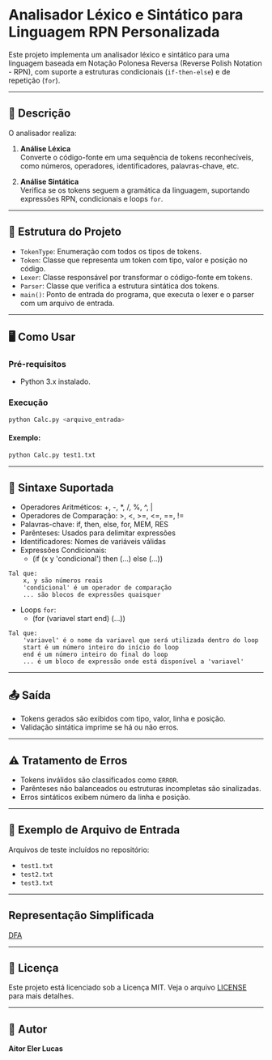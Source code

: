 # Analisador Léxico e Sintático para Linguagem RPN Personalizada

Este projeto implementa um analisador léxico e sintático para uma linguagem baseada em Notação Polonesa Reversa (Reverse Polish Notation - RPN), com suporte a estruturas condicionais (`if-then-else`) e de repetição (`for`). 

---

## 📜 Descrição

O analisador realiza:

1. **Análise Léxica**  
   Converte o código-fonte em uma sequência de tokens reconhecíveis, como números, operadores, identificadores, palavras-chave, etc.

2. **Análise Sintática**  
   Verifica se os tokens seguem a gramática da linguagem, suportando expressões RPN, condicionais e loops `for`.

---

## 🧱 Estrutura do Projeto

- `TokenType`: Enumeração com todos os tipos de tokens.
- `Token`: Classe que representa um token com tipo, valor e posição no código.
- `Lexer`: Classe responsável por transformar o código-fonte em tokens.
- `Parser`: Classe que verifica a estrutura sintática dos tokens.
- `main()`: Ponto de entrada do programa, que executa o lexer e o parser com um arquivo de entrada.

---

## 🖥️ Como Usar

### Pré-requisitos

- Python 3.x instalado.

### Execução

```bash
python Calc.py <arquivo_entrada>
```

#### Exemplo: 

```bash
python Calc.py test1.txt
```

---

## 📘 Sintaxe Suportada

- Operadores Aritméticos: +, -, *, /, %, ^, |
- Operadores de Comparação: >, <, >=, <=, ==, !=
- Palavras-chave: if, then, else, for, MEM, RES
- Parênteses: Usados para delimitar expressões
- Identificadores: Nomes de variáveis válidas
- Expressões Condicionais:
    - (if (x y 'condicional') then (...) else (...))

```
Tal que: 
    x, y são números reais
    'condicional' é um operador de comparação
    ... são blocos de expressões quaisquer
```

- Loops `for`:
    - (for (variavel start end) (...))
```
Tal que:
    'variavel' é o nome da variavel que será utilizada dentro do loop
    start é um número inteiro do início do loop
    end é um número inteiro do final do loop
    ... é um bloco de expressão onde está disponível a 'variavel'
```

---

## 📤 Saída

- Tokens gerados são exibidos com tipo, valor, linha e posição.
- Validação sintática imprime se há ou não erros.

---

## ⚠️ Tratamento de Erros

- Tokens inválidos são classificados como `ERROR`.
- Parênteses não balanceados ou estruturas incompletas são sinalizadas.
- Erros sintáticos exibem número da linha e posição.

---

## 📁 Exemplo de Arquivo de Entrada

Arquivos de teste incluídos no repositório:

- `test1.txt`
- `test2.txt`
- `test3.txt`
---

## Representação Simplificada

[DFA](https://automatonsimulator.com/#%7B%22type%22%3A%22DFA%22%2C%22dfa%22%3A%7B%22transitions%22%3A%7B%22start%22%3A%7B%220%22%3A%22s3%22%2C%221%22%3A%22s3%22%2C%22(%22%3A%22s0%22%2C%22)%22%3A%22s1%22%2C%22%2B%22%3A%22s2%22%2C%22%20%22%3A%22s4%22%2C%22a%22%3A%22s5%22%2C%22%3E%22%3A%22s6%22%7D%2C%22s3%22%3A%7B%220%22%3A%22s3%22%2C%221%22%3A%22s3%22%7D%2C%22s5%22%3A%7B%220%22%3A%22s5%22%2C%221%22%3A%22s5%22%2C%22a%22%3A%22s5%22%7D%2C%22s6%22%3A%7B%22%3D%22%3A%22s6%22%7D%7D%2C%22startState%22%3A%22start%22%2C%22acceptStates%22%3A%5B%22s0%22%2C%22s1%22%2C%22s2%22%2C%22s3%22%2C%22s4%22%2C%22s5%22%2C%22s6%22%5D%7D%2C%22states%22%3A%7B%22start%22%3A%7B%7D%2C%22s3%22%3A%7B%22isAccept%22%3Atrue%2C%22top%22%3A474%2C%22left%22%3A401%2C%22displayId%22%3A%22num%22%7D%2C%22s0%22%3A%7B%22isAccept%22%3Atrue%2C%22top%22%3A216%2C%22left%22%3A230%2C%22displayId%22%3A%22open_par%22%7D%2C%22s1%22%3A%7B%22isAccept%22%3Atrue%2C%22top%22%3A290%2C%22left%22%3A241%2C%22displayId%22%3A%22close_par%22%7D%2C%22s2%22%3A%7B%22isAccept%22%3Atrue%2C%22top%22%3A366%2C%22left%22%3A250%2C%22displayId%22%3A%22art_op%22%7D%2C%22s4%22%3A%7B%22isAccept%22%3Atrue%2C%22top%22%3A579%2C%22left%22%3A450%2C%22displayId%22%3A%22space%22%7D%2C%22s5%22%3A%7B%22isAccept%22%3Atrue%2C%22top%22%3A697%2C%22left%22%3A455%2C%22displayId%22%3A%22ident%22%7D%2C%22s6%22%3A%7B%22isAccept%22%3Atrue%2C%22top%22%3A842%2C%22left%22%3A346%2C%22displayId%22%3A%22com_op%22%7D%7D%2C%22transitions%22%3A%5B%7B%22stateA%22%3A%22start%22%2C%22label%22%3A%220%22%2C%22stateB%22%3A%22s3%22%7D%2C%7B%22stateA%22%3A%22start%22%2C%22label%22%3A%221%22%2C%22stateB%22%3A%22s3%22%7D%2C%7B%22stateA%22%3A%22start%22%2C%22label%22%3A%22(%22%2C%22stateB%22%3A%22s0%22%7D%2C%7B%22stateA%22%3A%22start%22%2C%22label%22%3A%22)%22%2C%22stateB%22%3A%22s1%22%7D%2C%7B%22stateA%22%3A%22start%22%2C%22label%22%3A%22%2B%22%2C%22stateB%22%3A%22s2%22%7D%2C%7B%22stateA%22%3A%22start%22%2C%22label%22%3A%22%20%22%2C%22stateB%22%3A%22s4%22%7D%2C%7B%22stateA%22%3A%22start%22%2C%22label%22%3A%22a%22%2C%22stateB%22%3A%22s5%22%7D%2C%7B%22stateA%22%3A%22start%22%2C%22label%22%3A%22%3E%22%2C%22stateB%22%3A%22s6%22%7D%2C%7B%22stateA%22%3A%22s3%22%2C%22label%22%3A%220%22%2C%22stateB%22%3A%22s3%22%7D%2C%7B%22stateA%22%3A%22s3%22%2C%22label%22%3A%221%22%2C%22stateB%22%3A%22s3%22%7D%2C%7B%22stateA%22%3A%22s5%22%2C%22label%22%3A%220%22%2C%22stateB%22%3A%22s5%22%7D%2C%7B%22stateA%22%3A%22s5%22%2C%22label%22%3A%221%22%2C%22stateB%22%3A%22s5%22%7D%2C%7B%22stateA%22%3A%22s5%22%2C%22label%22%3A%22a%22%2C%22stateB%22%3A%22s5%22%7D%2C%7B%22stateA%22%3A%22s6%22%2C%22label%22%3A%22%3D%22%2C%22stateB%22%3A%22s6%22%7D%5D%2C%22bulkTests%22%3A%7B%22accept%22%3A%22%20%5Cn(%5Cn)%5Cn1%5Cn0%5Cn101%5Cn0111%5Cna%5Cna0a%5Cnaaa%5Cn%3E%5Cn%3E%3D%22%2C%22reject%22%3A%22%2B000%5Cn0aa%5Cn%3F%5Cn%3D%5Cn%3E%3E%5Cn%3D%3E%22%7D%7D)

---

## 📄 Licença

Este projeto está licenciado sob a Licença MIT. Veja o arquivo [LICENSE](./LICENSE) para mais detalhes.

---

## 👤 Autor
**Aitor Eler Lucas**  
